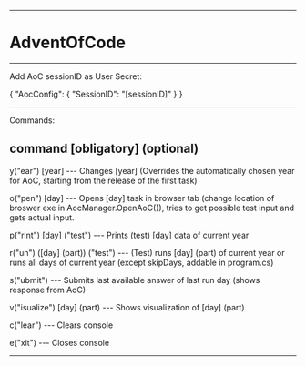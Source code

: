 ---------------------------------------------------------------------------------------------------------------------------------------------------------------

# AdventOfCode

---------------------------------------------------------------------------------------------------------------------------------------------------------------

Add AoC sessionID as User Secret:

{
  "AocConfig": {
    "SessionID": "[sessionID]"
  }
}

---------------------------------------------------------------------------------------------------------------------------------------------------------------

Commands:

command [obligatory] (optional)
-------------------------------

y("ear") [year] --- Changes [year] (Overrides the automatically chosen year for AoC, starting from the release of the first task)

o("pen") [day] --- Opens [day] task in browser tab (change location of broswer exe in AocManager.OpenAoC()), tries to get possible test input and gets actual input.

p("rint") [day] ("test") --- Prints (test) [day] data of current year

r("un") ([day] (part)) ("test") --- (Test) runs [day] (part) of current year or runs all days of current year (except skipDays, addable in program.cs)

s("ubmit") --- Submits last available answer of last run day (shows response from AoC)

v("isualize") [day] (part) --- Shows visualization of [day] (part)

c("lear") --- Clears console

e("xit") --- Closes console

---------------------------------------------------------------------------------------------------------------------------------------------------------------
